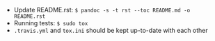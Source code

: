 * Update README.rst: `$ pandoc -s -t rst --toc README.md -o README.rst`
* Running tests: `$ sudo tox`
* `.travis.yml` and `tox.ini` should be kept up-to-date with each other
